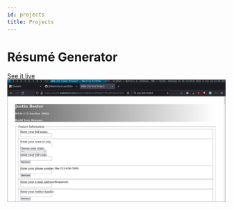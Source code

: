 ```yaml
---
id: projects
title: Projects
---
```


# Résumé Generator
[See it live](https://wcet3.waketech.edu/jbester/WEB115/PROJECT/finalProject.html)
![Screenshot of my Résumé Generator](assets/resumegen.png)
